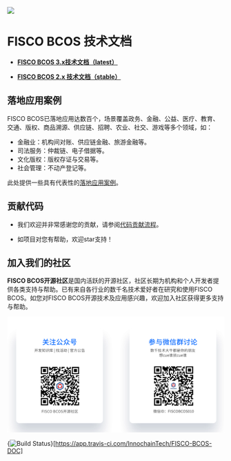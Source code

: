 ![](https://github.com/FISCO-BCOS/FISCO-BCOS/raw/master/docs/images/FISCO_BCOS_Logo.svg?sanitize=true)

# FISCO BCOS 技术文档

- **[FISCO BCOS 3.x技术文档（latest）](https://fisco-bcos-doc.readthedocs.io/zh_CN/latest/)**

- **[FISCO BCOS 2.x 技术文档（stable）](https://fisco-bcos-documentation.readthedocs.io/zh_CN/latest/)**


## 落地应用案例

FISCO BCOS已落地应用达数百个，场景覆盖政务、金融、公益、医疗、教育、交通、版权、商品溯源、供应链、招聘、农业、社交、游戏等多个领域，如：

- 金融业：机构间对账、供应链金融、旅游金融等。
- 司法服务：仲裁链、电子借据等。
- 文化版权：版权存证与交易等。
- 社会管理：不动产登记等。

此处提供一些具有代表性的[落地应用案例](https://mp.weixin.qq.com/s/RJwRMChWt6mhJrysyBLAmA)。

## 贡献代码

- 我们欢迎并非常感谢您的贡献，请参阅[代码贡献流程](https://mp.weixin.qq.com/s/_w_auH8X4SQQWO3lhfNrbQ)。

- 如项目对您有帮助，欢迎star支持！

## 加入我们的社区

**FISCO BCOS开源社区**是国内活跃的开源社区，社区长期为机构和个人开发者提供各类支持与帮助。已有来自各行业的数千名技术爱好者在研究和使用FISCO BCOS。如您对FISCO BCOS开源技术及应用感兴趣，欢迎加入社区获得更多支持与帮助。

![](https://raw.githubusercontent.com/FISCO-BCOS/LargeFiles/master/images/QR_image.png)

{<img src="https://app.travis-ci.com/InnochainTech/FISCO-BCOS-DOC.svg?branch=inno-dev" alt="Build Status" />}[https://app.travis-ci.com/InnochainTech/FISCO-BCOS-DOC]